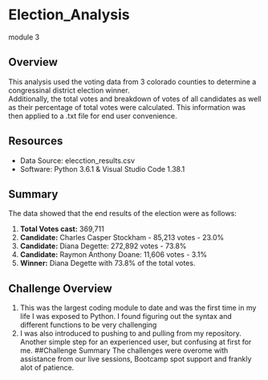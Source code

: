 # Election_Analysis
module 3
## Overview
  This analysis used the voting data from 3 colorado counties to determine a congressinal district election winner.  
  Additionally, the total votes and breakdown of votes of all candidates as well as their percentage of total votes were calculated.  This information was then applied     to a .txt file for end user convenience. 

## Resources
  - Data Source: elecction_results.csv
  - Software: Python 3.6.1 & Visual Studio Code 1.38.1

## Summary
  The data showed that the end results of the election were as follows:
  
  1) **Total Votes cast:** 369,711
  2) **Candidate:** Charles Casper Stockham - 85,213 votes - 23.0%
  3) **Candidate:** Diana Degette: 272,892 votes - 73.8%
  4) **Candidate:** Raymon Anthony Doane: 11,606 votes - 3.1%
  5) **Winner:** Diana Degette with 73.8% of the total votes.
  
## Challenge Overview
  1) This was the largest coding module to date and was the first time in my life I was exposed to Python.  I found figuring out the syntax and different functions 
      to be very challenging
  2) I was also introduced to pushing to and pulling from my repository.  Another simple step for an experienced user, but confusing at first for me.
##Challenge Summary
  The challenges were overome with assistance from our live sessions, Bootcamp spot support and frankly alot of patience.
  
 
